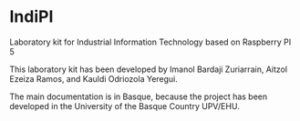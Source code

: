 # IndiPI
Laboratory kit for Industrial Information Technology based on Raspberry PI 5

This laboratory kit has been developed by Imanol Bardaji Zuriarrain, Aitzol Ezeiza Ramos, and Kauldi Odriozola Yeregui.

The main documentation is in Basque, because the project has been developed in the University of the Basque Country UPV/EHU.
